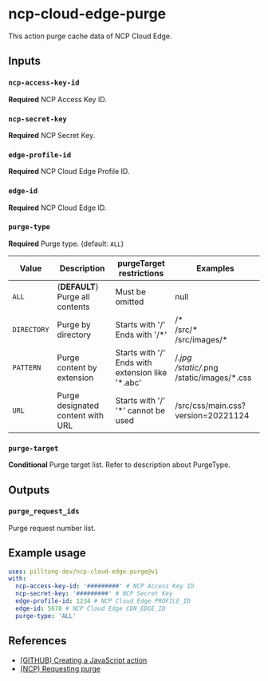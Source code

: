 # ncp-cloud-edge-purge

This action purge cache data of NCP Cloud Edge.

## Inputs

### `ncp-access-key-id`

**Required** NCP Access Key ID.

### `ncp-secret-key`

**Required** NCP Secret Key.

### `edge-profile-id`

**Required** NCP Cloud Edge Profile ID.

### `edge-id`

**Required** NCP Cloud Edge ID.

### `purge-type`

**Required** Purge type. (default: `ALL`)

| Value       | Description                       | purgeTarget restrictions                              | Examples                                            |
|-------------|-----------------------------------|-------------------------------------------------------|-----------------------------------------------------|
| `ALL`       | (**DEFAULT**) Purge all contents  | Must be omitted                                       | null                                                |
| `DIRECTORY` | Purge by directory                | Starts with '/' <br> Ends with '/*'                   | /* <br> /src/* <br> /src/images/*                   |
| `PATTERN`   | Purge content by extension        | Starts with '/' <br> Ends with extension like '*.abc' | /*.jpg <br> /static/*.png <br> /static/images/*.css |
| `URL`       | Purge designated content with URL | Starts with '/' <br> '*' cannot be used               | /src/css/main.css?version=20221124                  |

### `purge-target`

**Conditional** Purge target list. Refer to description about PurgeType.

## Outputs

### `purge_request_ids`

Purge request number list.

## Example usage

```yaml
uses: pilltong-dev/ncp-cloud-edge-purge@v1
with:
  ncp-access-key-id: '#########' # NCP Access Key ID
  ncp-secret-key: '#########' # NCP Secret Key
  edge-profile-id: 1234 # NCP Cloud Edge PROFILE_ID
  edge-id: 5678 # NCP Cloud Edge CDN_EDGE_ID
  purge-type: 'ALL'
```

## References

- [(GITHUB) Creating a JavaScript action](https://docs.github.com/en/actions/creating-actions/creating-a-javascript-action)
- [(NCP) Requesting purge](https://api.ncloud-docs.com/docs/en/purge-request)
